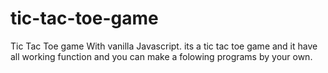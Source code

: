 # tic-tac-toe-game
Tic Tac Toe game With vanilla Javascript.
its a tic tac toe game and it have all working function and you can make a folowing programs by your own.
